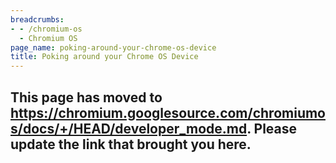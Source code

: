 ```yaml
---
breadcrumbs:
- - /chromium-os
  - Chromium OS
page_name: poking-around-your-chrome-os-device
title: Poking around your Chrome OS Device
---
```


## This page has moved to <https://chromium.googlesource.com/chromiumos/docs/+/HEAD/developer_mode.md>. Please update the link that brought you here.